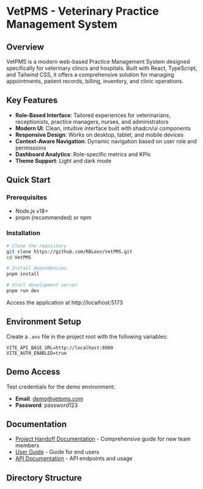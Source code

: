 # VetPMS - Veterinary Practice Management System

## Overview

VetPMS is a modern web-based Practice Management System designed specifically for veterinary clinics and hospitals. Built with React, TypeScript, and Tailwind CSS, it offers a comprehensive solution for managing appointments, patient records, billing, inventory, and clinic operations.

## Key Features

- **Role-Based Interface**: Tailored experiences for veterinarians, receptionists, practice managers, nurses, and administrators
- **Modern UI**: Clean, intuitive interface built with shadcn/ui components
- **Responsive Design**: Works on desktop, tablet, and mobile devices
- **Context-Aware Navigation**: Dynamic navigation based on user role and permissions
- **Dashboard Analytics**: Role-specific metrics and KPIs
- **Theme Support**: Light and dark mode

## Quick Start

### Prerequisites

- Node.js v18+
- pnpm (recommended) or npm

### Installation

```bash
# Clone the repository
git clone https://github.com/RBLeon/VetPMS.git
cd VetPMS

# Install dependencies
pnpm install

# Start development server
pnpm run dev
```

Access the application at http://localhost:5173

## Environment Setup

Create a `.env` file in the project root with the following variables:

```
VITE_API_BASE_URL=http://localhost:8000
VITE_AUTH_ENABLED=true
```

## Demo Access

Test credentials for the demo environment:

- **Email**: demo@vetpms.com
- **Password**: password123

## Documentation

- [Project Handoff Documentation](./docs/HANDOFF.md) - Comprehensive guide for new team members
- [User Guide](./docs/USER_GUIDE.md) - Guide for end users
- [API Documentation](./docs/API.md) - API endpoints and usage

## Directory Structure
